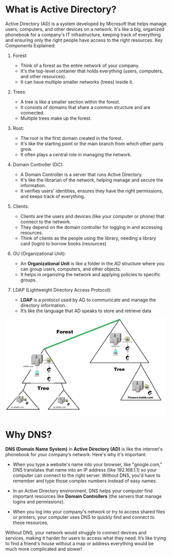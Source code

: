 # What is Active Directory?

Active Directory (AD) is a system developed by Microsoft that helps manage users, computers, and other devices on a network. It's like a big, organized phonebook for a company's IT infrastructure, keeping track of everything and ensuring only the right people have access to the right resources.
Key Components Explained:
1. Forest:

    - Think of a forest as the entire network of your company.
    - It's the top-level container that holds everything (users, computers, and other resources).
    - It can have multiple smaller networks (trees) inside it.

2. Trees:

    - A tree is like a smaller section within the forest.
    - It consists of domains that share a common structure and are connected.
    - Multiple trees make up the forest.

3. Root:

    - The root is the first domain created in the forest.
    - It's like the starting point or the main branch from which other parts grow.
    - It often plays a central role in managing the network.

4. Domain Controller (DC):

    - A Domain Controller is a server that runs Active Directory.
    - It's like the librarian of the network, helping manage and secure the information.
    - It verifies users' identities, ensures they have the right permissions, and keeps track of everything.

5. Clients:

    - Clients are the users and devices (like your computer or phone) that connect to the network.
    - They depend on the domain controller for logging in and accessing resources.
    - Think of clients as the people using the library, needing a library card (login) to borrow books (resources)

6. OU (Organizational Unit):

	- An **Organizational Unit** is like a folder in the AD structure where you can group users, computers, and other objects.
	- It helps in organizing the network and applying policies to specific groups.

7. LDAP (Lightweight Directory Access Protocol):

	- **LDAP** is a protocol used by AD to communicate and manage the directory information.
	- It’s like the language that AD speaks to store and retrieve data

![](ad.jpg)
# Why DNS?
**DNS (Domain Name System)** in **Active Directory (AD)** is like the internet's phonebook for your company’s network. Here's why it's important:

- When you type a website's name into your browser, like "google.com," DNS translates that name into an IP address (like 192.168.1.1) so your computer can connect to the right server. Without DNS, you'd have to remember and type those complex numbers instead of easy names.
    
- In an Active Directory environment, DNS helps your computer find important resources like **Domain Controllers** (the servers that manage logins and permissions).
    
- When you log into your company's network or try to access shared files or printers, your computer uses DNS to quickly find and connect to these resources.
    

Without DNS, your network would struggle to connect devices and services, making it harder for users to access what they need. It’s like trying to find a friend's house without a map or address  everything would be much more complicated and slower!